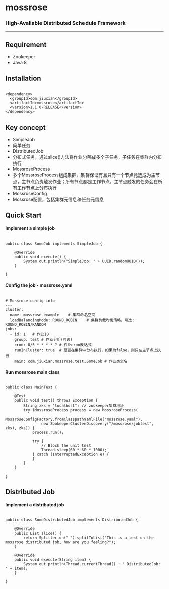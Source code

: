 # mossrose
<h3>High-Avaliable Distributed Schedule Framework</h3>

<hr>

## Requirement

* Zookeeper
* Java 8
 
## Installation
<pre><code>
&lt;dependency&gt;
  &lt;groupId&gt;com.jiuxian&lt;/groupId&gt;
  &lt;artifactId&gt;mossrose&lt;/artifactId&gt;
  &lt;version&gt;1.1.0-RELEASE&lt;/version&gt;
&lt;/dependency&gt;
</code></pre>

## Key concept

* SimpleJob
 * 简单任务
* DistributedJob
 * 分布式任务，通过slice()方法将作业分隔成多个子任务，子任务在集群内分布执行
* MossroseProcess
 * 多个MossroseProcess组成集群，集群保证有且只有一个节点竞选成为主节点，主节点负责触发作业；所有节点都是工作节点，主节点触发的任务会在所有工作节点上分布执行
* MossroseConfig
 * Mossrose配置，包括集群元信息和任务元信息


## Quick Start

#### Implement a simple job
<pre><code>
public class SomeJob implements SimpleJob {

    @Override
    public void execute() {
		System.out.println("SimpleJob: " + UUID.randomUUID());
	}

}
</code></pre>

#### Config the job - mossrose.yaml
<pre><code>
# Mossrose config info
---
cluster:
  name: mossrose-example    # 集群命名空间
  loadBalancingMode: ROUND_ROBIN    # 集群负载均衡策略，可选：ROUND_ROBIN/RANDOM
jobs:
  - id: 1   # 作业ID
    group: test # 作业分组(可选)
    cron: 0/5 * * * * ? # 作业cron表达式
    runInCluster: true  # 是否在集群中分布执行，如果为false，则只在主节点上执行
    main: com.jiuxian.mossrose.test.SomeJob # 作业类全名
</code></pre>

#### Run mossrose main class
<pre><code>
public class MainTest {

    @Test
	public void test() throws Exception {
		String zks = "localhost"; // zookeeper集群地址
		try (MossroseProcess process = new MossroseProcess(
				MossroseConfigFactory.fromClasspathYamlFile("mossrose.yaml"), 
				new ZookeeperClusterDiscovery("/mossrose/jobtest", zks), zks)) {
			process.run();

			try {
                // Block the unit test
				Thread.sleep(60 * 60 * 1000);
			} catch (InterruptedException e) {
			}
		}
	}

}
</code></pre>

## Distributed Job
#### Implement a distributed job
<pre><code>
public class SomeDistributedJob implements DistributedJob<String> {

    @Override
	public List<String> slice() {
		return Splitter.on(" ").splitToList("This is a test on the mossrose distributed job, how are you feeling?");
	}

	@Override
	public void execute(String item) {
		System.out.println(Thread.currentThread() + " DistributedJob: " + item);
	}

}
</code></pre>
